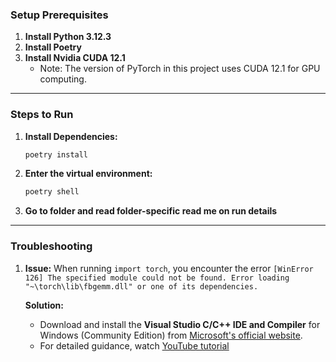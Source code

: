 ### Setup Prerequisites

1. **Install Python 3.12.3**
2. **Install Poetry**
3. **Install Nvidia CUDA 12.1**
   - Note: The version of PyTorch in this project uses CUDA 12.1 for GPU computing.

---

### Steps to Run

1. **Install Dependencies:**

   ```bash
   poetry install
   ```
2. **Enter the virtual environment:**

   ```bash
   poetry shell
   ```
3. **Go to folder and read folder-specific read me on run details**

---

### Troubleshooting

1. **Issue:** When running `import torch`, you encounter the error `[WinError 126] The specified module could not be found. Error loading "~\torch\lib\fbgemm.dll" or one of its dependencies.`

   **Solution:** 

   - Download and install the **Visual Studio C/C++ IDE and Compiler** for Windows (Community Edition) from [Microsoft's official website](https://visualstudio.microsoft.com/vs/features/cplusplus/).
   - For detailed guidance, watch [YouTube tutorial](https://www.youtube.com/watch?v=sbQPGyVbePY&t=185s)
